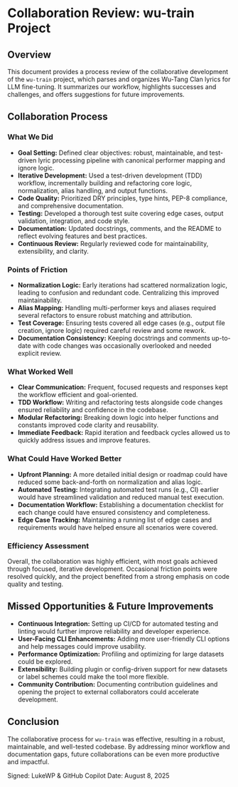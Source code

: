 # Collaboration Review: wu-train Project

## Overview
This document provides a process review of the collaborative development of the `wu-train` project, which parses and organizes Wu-Tang Clan lyrics for LLM fine-tuning. It summarizes our workflow, highlights successes and challenges, and offers suggestions for future improvements.

## Collaboration Process
### What We Did
- **Goal Setting:** Defined clear objectives: robust, maintainable, and test-driven lyric processing pipeline with canonical performer mapping and ignore logic.
- **Iterative Development:** Used a test-driven development (TDD) workflow, incrementally building and refactoring core logic, normalization, alias handling, and output functions.
- **Code Quality:** Prioritized DRY principles, type hints, PEP-8 compliance, and comprehensive documentation.
- **Testing:** Developed a thorough test suite covering edge cases, output validation, integration, and code style.
- **Documentation:** Updated docstrings, comments, and the README to reflect evolving features and best practices.
- **Continuous Review:** Regularly reviewed code for maintainability, extensibility, and clarity.

### Points of Friction
- **Normalization Logic:** Early iterations had scattered normalization logic, leading to confusion and redundant code. Centralizing this improved maintainability.
- **Alias Mapping:** Handling multi-performer keys and aliases required several refactors to ensure robust matching and attribution.
- **Test Coverage:** Ensuring tests covered all edge cases (e.g., output file creation, ignore logic) required careful review and some rework.
- **Documentation Consistency:** Keeping docstrings and comments up-to-date with code changes was occasionally overlooked and needed explicit review.

### What Worked Well
- **Clear Communication:** Frequent, focused requests and responses kept the workflow efficient and goal-oriented.
- **TDD Workflow:** Writing and refactoring tests alongside code changes ensured reliability and confidence in the codebase.
- **Modular Refactoring:** Breaking down logic into helper functions and constants improved code clarity and reusability.
- **Immediate Feedback:** Rapid iteration and feedback cycles allowed us to quickly address issues and improve features.

### What Could Have Worked Better
- **Upfront Planning:** A more detailed initial design or roadmap could have reduced some back-and-forth on normalization and alias logic.
- **Automated Testing:** Integrating automated test runs (e.g., CI) earlier would have streamlined validation and reduced manual test execution.
- **Documentation Workflow:** Establishing a documentation checklist for each change could have ensured consistency and completeness.
- **Edge Case Tracking:** Maintaining a running list of edge cases and requirements would have helped ensure all scenarios were covered.

### Efficiency Assessment
Overall, the collaboration was highly efficient, with most goals achieved through focused, iterative development. Occasional friction points were resolved quickly, and the project benefited from a strong emphasis on code quality and testing.

## Missed Opportunities & Future Improvements
- **Continuous Integration:** Setting up CI/CD for automated testing and linting would further improve reliability and developer experience.
- **User-Facing CLI Enhancements:** Adding more user-friendly CLI options and help messages could improve usability.
- **Performance Optimization:** Profiling and optimizing for large datasets could be explored.
- **Extensibility:** Building plugin or config-driven support for new datasets or label schemes could make the tool more flexible.
- **Community Contribution:** Documenting contribution guidelines and opening the project to external collaborators could accelerate development.

## Conclusion
The collaborative process for `wu-train` was effective, resulting in a robust, maintainable, and well-tested codebase. By addressing minor workflow and documentation gaps, future collaborations can be even more productive and impactful.
 
Signed: LukeWP & GitHub Copilot
Date: August 8, 2025
